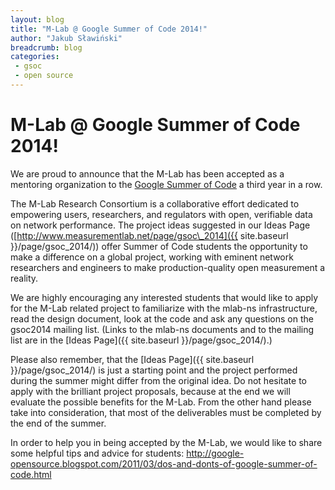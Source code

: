 ```yaml
---
layout: blog
title: "M-Lab @ Google Summer of Code 2014!"
author: "Jakub Sławiński"
breadcrumb: blog
categories:
 - gsoc
 - open source
---
```


# M-Lab @ Google Summer of Code 2014!

We are proud to announce that the M-Lab has been accepted as a mentoring organization to the [Google Summer of Code](https://www.google-melange.com/gsoc/homepage/google/gsoc2014) a third year in a row.

<!--more-->

The M-Lab Research Consortium is a collaborative effort dedicated to empowering users, researchers, and regulators with open, verifiable data on network performance. The project ideas suggested in our Ideas Page ([http://www.measurementlab.net/page/gsoc\_2014]({{ site.baseurl }}/page/gsoc_2014/)) offer Summer of Code students the opportunity to make a difference on a global project, working with eminent network researchers and engineers to make production-quality open measurement a reality.

We are highly encouraging any interested students that would like to apply for the M-Lab related project to familiarize with the mlab-ns infrastructure, read the design document, look at the code and ask any questions on the gsoc2014 mailing list. (Links to the mlab-ns documents and to the mailing list are in the [Ideas Page]({{ site.baseurl }}/page/gsoc_2014/).)

Please also remember, that the [Ideas Page]({{ site.baseurl }}/page/gsoc_2014/) is just a starting point and the project performed during the summer might differ from the original idea. Do not hesitate to apply with the brilliant project proposals, because at the end we will evaluate the possible benefits for the M-Lab. From the other hand please take into consideration, that most of the deliverables must be completed by the end of the summer.

In order to help you in being accepted by the M-Lab, we would like to share some helpful tips and advice for students: <http://google-opensource.blogspot.com/2011/03/dos-and-donts-of-google-summer-of-code.html>
